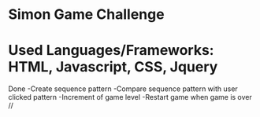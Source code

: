 # Simon Game Challenge
# Used Languages/Frameworks: HTML, Javascript, CSS, Jquery

Done
-Create sequence pattern
-Compare sequence pattern with user clicked pattern
-Increment of game level
-Restart game when game is over
//
